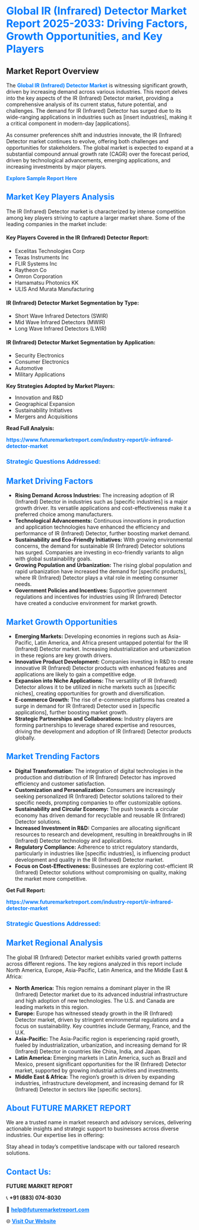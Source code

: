 <h1 style="color: #007BFF;">Global IR (Infrared) Detector Market Report 2025-2033: Driving Factors, Growth Opportunities, and Key Players</h1>

<section id="overview">
<h2>Market Report Overview</h2>
<p>The <a href="https://www.futuremarketreport.com/industry-report/ir-infrared-detector-market" style="color: #007BFF; text-decoration: none;"><strong>Global IR (Infrared) Detector Market</strong></a> is witnessing significant growth, driven by increasing demand across various industries. This report delves into the key aspects of the IR (Infrared) Detector market, providing a comprehensive analysis of its current status, future potential, and challenges. The demand for IR (Infrared) Detector has surged due to its wide-ranging applications in industries such as [insert industries], making it a critical component in modern-day [applications].</p>
<p>As consumer preferences shift and industries innovate, the IR (Infrared) Detector market continues to evolve, offering both challenges and opportunities for stakeholders. The global market is expected to expand at a substantial compound annual growth rate (CAGR) over the forecast period, driven by technological advancements, emerging applications, and increasing investments by major players.</p>
</section>

<section id="overview">
<p><a href="https://www.futuremarketreport.com/request-sample/reportId=85132" style="color: #007BFF; text-decoration: none;"><strong>Explore Sample Report Here</strong></a></p>
</section>

<section id="key-players">
<h2 style="color: #007BFF;">Market Key Players Analysis</h2>
<p>The IR (Infrared) Detector market is characterized by intense competition among key players striving to capture a larger market share. Some of the leading companies in the market include:</p>
<h4>Key Players Covered in the IR (Infrared) Detector Report:</h4>
<ul><li>Excelitas Technologies Corp</li><li>Texas Instruments Inc</li><li>FLIR Systems Inc</li><li>Raytheon Co</li><li>Omron Corporation</li><li>Hamamatsu Photonics KK</li><li>ULIS And Murata Manufacturing</li></ul>
<h4>IR (Infrared) Detector Market Segmentation by Type:</h4>
<ul><li>Short Wave Infrared Detectors (SWIR)</li><li>Mid Wave Infrared Detectors (MWIR)</li><li>Long Wave Infrared Detectors (LWIR)</li></ul>

<h4>IR (Infrared) Detector Market Segmentation by Application:</h4>
<ul><li>Security Electronics</li><li>Consumer Electronics</li><li>Automotive</li><li>Military Applications</li></ul>
<p><strong>Key Strategies Adopted by Market Players:</strong></p>
<ul>
<li>Innovation and R&D</li>
<li>Geographical Expansion</li>
<li>Sustainability Initiatives</li>
<li>Mergers and Acquisitions</li>
</ul>
</section>

<section>
<p><strong>Read Full Analysis: </strong></p><a href="https://www.futuremarketreport.com/industry-report/ir-infrared-detector-market" style="color: #007BFF; text-decoration: none;"><strong>https://www.futuremarketreport.com/industry-report/ir-infrared-detector-market</strong></a>
<h3 style="color: #007BFF;">Strategic Questions Addressed:</h3>
</section>

<section id="driving-factors">
<h2 style="color: #007BFF;">Market Driving Factors</h2>
<ul>
<li><strong>Rising Demand Across Industries:</strong> The increasing adoption of IR (Infrared) Detector in industries such as [specific industries] is a major growth driver. Its versatile applications and cost-effectiveness make it a preferred choice among manufacturers.</li>
<li><strong>Technological Advancements:</strong> Continuous innovations in production and application technologies have enhanced the efficiency and performance of IR (Infrared) Detector, further boosting market demand.</li>
<li><strong>Sustainability and Eco-Friendly Initiatives:</strong> With growing environmental concerns, the demand for sustainable IR (Infrared) Detector solutions has surged. Companies are investing in eco-friendly variants to align with global sustainability goals.</li>
<li><strong>Growing Population and Urbanization:</strong> The rising global population and rapid urbanization have increased the demand for [specific products], where IR (Infrared) Detector plays a vital role in meeting consumer needs.</li>
<li><strong>Government Policies and Incentives:</strong> Supportive government regulations and incentives for industries using IR (Infrared) Detector have created a conducive environment for market growth.</li>
</ul>
</section>

<section id="growth-opportunities">
<h2 style="color: #007BFF;">Market Growth Opportunities</h2>
<ul>
<li><strong>Emerging Markets:</strong> Developing economies in regions such as Asia-Pacific, Latin America, and Africa present untapped potential for the IR (Infrared) Detector market. Increasing industrialization and urbanization in these regions are key growth drivers.</li>
<li><strong>Innovative Product Development:</strong> Companies investing in R&D to create innovative IR (Infrared) Detector products with enhanced features and applications are likely to gain a competitive edge.</li>
<li><strong>Expansion into Niche Applications:</strong> The versatility of IR (Infrared) Detector allows it to be utilized in niche markets such as [specific niches], creating opportunities for growth and diversification.</li>
<li><strong>E-commerce Growth:</strong> The rise of e-commerce platforms has created a surge in demand for IR (Infrared) Detector used in [specific applications], further boosting market growth.</li>
<li><strong>Strategic Partnerships and Collaborations:</strong> Industry players are forming partnerships to leverage shared expertise and resources, driving the development and adoption of IR (Infrared) Detector products globally.</li>
</ul>
</section>

<section id="trending-factors">
<h2 style="color: #007BFF;">Market Trending Factors</h2>
<ul>
<li><strong>Digital Transformation:</strong> The integration of digital technologies in the production and distribution of IR (Infrared) Detector has improved efficiency and customer satisfaction.</li>
<li><strong>Customization and Personalization:</strong> Consumers are increasingly seeking personalized IR (Infrared) Detector solutions tailored to their specific needs, prompting companies to offer customizable options.</li>
<li><strong>Sustainability and Circular Economy:</strong> The push towards a circular economy has driven demand for recyclable and reusable IR (Infrared) Detector solutions.</li>
<li><strong>Increased Investment in R&D:</strong> Companies are allocating significant resources to research and development, resulting in breakthroughs in IR (Infrared) Detector technology and applications.</li>
<li><strong>Regulatory Compliance:</strong> Adherence to strict regulatory standards, particularly in industries like [specific industries], is influencing product development and quality in the IR (Infrared) Detector market.</li>
<li><strong>Focus on Cost-Effectiveness:</strong> Businesses are exploring cost-efficient IR (Infrared) Detector solutions without compromising on quality, making the market more competitive.</li>
</ul>
</section>

<section>
<p><strong>Get Full Report: </strong></p><a href="https://www.futuremarketreport.com/industry-report/ir-infrared-detector-market" style="color: #007BFF; text-decoration: none;"><strong>https://www.futuremarketreport.com/industry-report/ir-infrared-detector-market</strong></a>
<h3 style="color: #007BFF;">Strategic Questions Addressed:</h3>
</section>


<section id="regional-analysis">
<h2 style="color: #007BFF;">Market Regional Analysis</h2>
<p>The global IR (Infrared) Detector market exhibits varied growth patterns across different regions. The key regions analyzed in this report include North America, Europe, Asia-Pacific, Latin America, and the Middle East & Africa:</p>
<ul>
<li><strong>North America:</strong> This region remains a dominant player in the IR (Infrared) Detector market due to its advanced industrial infrastructure and high adoption of new technologies. The U.S. and Canada are leading markets in this region.</li>
<li><strong>Europe:</strong> Europe has witnessed steady growth in the IR (Infrared) Detector market, driven by stringent environmental regulations and a focus on sustainability. Key countries include Germany, France, and the U.K.</li>
<li><strong>Asia-Pacific:</strong> The Asia-Pacific region is experiencing rapid growth, fueled by industrialization, urbanization, and increasing demand for IR (Infrared) Detector in countries like China, India, and Japan.</li>
<li><strong>Latin America:</strong> Emerging markets in Latin America, such as Brazil and Mexico, present significant opportunities for the IR (Infrared) Detector market, supported by growing industrial activities and investments.</li>
<li><strong>Middle East & Africa:</strong> The region’s growth is driven by expanding industries, infrastructure development, and increasing demand for IR (Infrared) Detector in sectors like [specific sectors].</li>
</ul>
</section>

<footer>
<h2 style="color: #007BFF;">About FUTURE MARKET REPORT</h2>
<p>We are a trusted name in market research and advisory services, delivering actionable insights and strategic support to businesses across diverse industries. Our expertise lies in offering:</p>

<p>Stay ahead in today’s competitive landscape with our tailored research solutions.</p>

<h2 style="color: #007BFF;">Contact Us:</h2>
<p><strong>FUTURE MARKET REPORT</strong></p>
<p>📞 <strong>+91 (883) 074-8030</strong></p>
<p>📧 <strong><a href="mailto:help@futuremarketreport.com" style="color: #007BFF;">help@futuremarketreport.com</a></strong></p>
<p>🌐 <strong><a href="https://www.futuremarketreport.com/" style="color: #007BFF;">Visit Our Website</a></strong></p>
</footer>